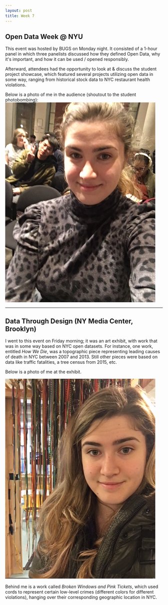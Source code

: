 ```yaml
---
layout: post
title: Week 7
---
```


## Open Data Week @ NYU
This event was hosted by BUGS on Monday night. It consisted of a 1-hour panel in which three panelists discussed how they defined Open Data, why it's important, and how it can be used / opened responsibly.

Afterward, attendees had the opportunity to look at & discuss the student project showcase, which featured several projects utilizing open data in some way, ranging from historical stock data to NYC restaurant health violations.

Below is a photo of me in the audience (shoutout to the student photobombing):
![](images/event1.JPG)
********************

## Data Through Design (NY Media Center, Brooklyn)
I went to this event on Friday morning; it was an art exhibit, with work that was in some way based on NYC open datasets. For instance, one work, entitled *How We Die*, was a topographic piece representing leading causes of death in NYC between 2007 and 2013. Still other pieces were based on data like traffic fatalities, a tree census from 2015, etc.

Below is a photo of me at the exhibit.

![](/images/event2.JPG)

Behind me is a work called *Broken Windows and Pink Tickets*, which used cords to represent certain low-level crimes (different colors for different violations), hanging over their corresponding geographic location in NYC.  
